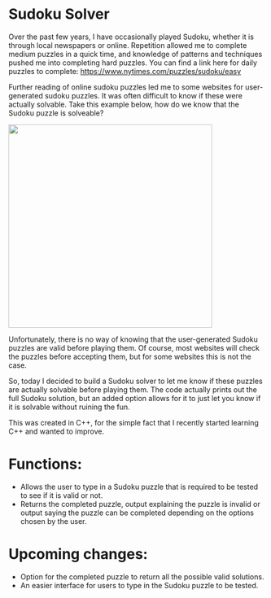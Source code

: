 # Sudoku Solver

Over the past few years, I have occasionally played Sudoku, whether it is through local newspapers or online. Repetition allowed me to complete medium puzzles in a quick time, and knowledge of patterns and techniques pushed me into completing hard puzzles. You can find a link here for daily puzzles to complete:
https://www.nytimes.com/puzzles/sudoku/easy

Further reading of online sudoku puzzles led me to some websites for user-generated sudoku puzzles. It was often difficult to know if these were actually solvable.
Take this example below, how do we know that the Sudoku puzzle is solveable?


<img src="https://user-images.githubusercontent.com/59411811/143574982-8458f39c-4582-438e-9653-b3b1fb0af3db.png" width="400" height="400">

Unfortunately, there is no way of knowing that the user-generated Sudoku puzzles are valid before playing them. Of course, most websites will check the puzzles before accepting them, but for some websites this is not the case.

So, today I decided to build a Sudoku solver to let me know if these puzzles are actually solvable before playing them. The code actually prints out the full Sudoku solution, but an added option allows for it to just let you know if it is solvable without ruining the fun. 

This was created in C++, for the simple fact that I recently started learning C++ and wanted to improve. 


# Functions:
- Allows the user to type in a Sudoku puzzle that is required to be tested to see if it is valid or not.
- Returns the completed puzzle, output explaining the puzzle is invalid or output saying the puzzle can be completed depending on the options chosen by the user.


# Upcoming changes:
- Option for the completed puzzle to return all the possible valid solutions.
- An easier interface for users to type in the Sudoku puzzle to be tested.
